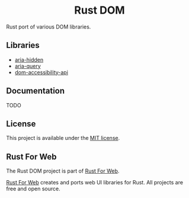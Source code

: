<h1 align="center">Rust DOM</h1>

Rust port of various DOM libraries.

## Libraries

-   [aria-hidden](./packages/aria-hidden)
-   [aria-query](./packages/aria-query)
-   [dom-accessibility-api](./packages/dom-accessibility-api)

## Documentation

TODO

## License

This project is available under the [MIT license](LICENSE.md).

## Rust For Web

The Rust DOM project is part of [Rust For Web](https://github.com/RustForWeb).

[Rust For Web](https://github.com/RustForWeb) creates and ports web UI libraries for Rust. All projects are free and open source.
